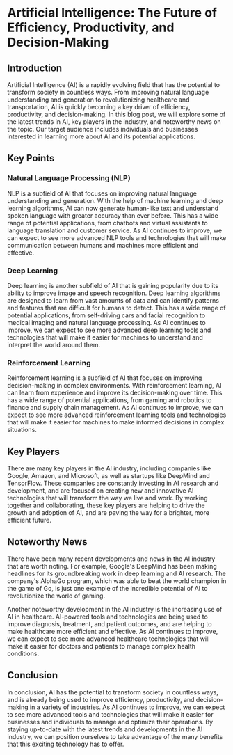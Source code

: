 Artificial Intelligence: The Future of Efficiency, Productivity, and Decision-Making
=============================================================================

Introduction
------------

Artificial Intelligence (AI) is a rapidly evolving field that has the potential to transform society in countless ways. From improving natural language understanding and generation to revolutionizing healthcare and transportation, AI is quickly becoming a key driver of efficiency, productivity, and decision-making. In this blog post, we will explore some of the latest trends in AI, key players in the industry, and noteworthy news on the topic. Our target audience includes individuals and businesses interested in learning more about AI and its potential applications.

Key Points
----------

### Natural Language Processing (NLP)

NLP is a subfield of AI that focuses on improving natural language understanding and generation. With the help of machine learning and deep learning algorithms, AI can now generate human-like text and understand spoken language with greater accuracy than ever before. This has a wide range of potential applications, from chatbots and virtual assistants to language translation and customer service. As AI continues to improve, we can expect to see more advanced NLP tools and technologies that will make communication between humans and machines more efficient and effective.

### Deep Learning

Deep learning is another subfield of AI that is gaining popularity due to its ability to improve image and speech recognition. Deep learning algorithms are designed to learn from vast amounts of data and can identify patterns and features that are difficult for humans to detect. This has a wide range of potential applications, from self-driving cars and facial recognition to medical imaging and natural language processing. As AI continues to improve, we can expect to see more advanced deep learning tools and technologies that will make it easier for machines to understand and interpret the world around them.

### Reinforcement Learning

Reinforcement learning is a subfield of AI that focuses on improving decision-making in complex environments. With reinforcement learning, AI can learn from experience and improve its decision-making over time. This has a wide range of potential applications, from gaming and robotics to finance and supply chain management. As AI continues to improve, we can expect to see more advanced reinforcement learning tools and technologies that will make it easier for machines to make informed decisions in complex situations.

Key Players
------------

There are many key players in the AI industry, including companies like Google, Amazon, and Microsoft, as well as startups like DeepMind and TensorFlow. These companies are constantly investing in AI research and development, and are focused on creating new and innovative AI technologies that will transform the way we live and work. By working together and collaborating, these key players are helping to drive the growth and adoption of AI, and are paving the way for a brighter, more efficient future.

Noteworthy News
--------------

There have been many recent developments and news in the AI industry that are worth noting. For example, Google's DeepMind has been making headlines for its groundbreaking work in deep learning and AI research. The company's AlphaGo program, which was able to beat the world champion in the game of Go, is just one example of the incredible potential of AI to revolutionize the world of gaming.

Another noteworthy development in the AI industry is the increasing use of AI in healthcare. AI-powered tools and technologies are being used to improve diagnosis, treatment, and patient outcomes, and are helping to make healthcare more efficient and effective. As AI continues to improve, we can expect to see more advanced healthcare technologies that will make it easier for doctors and patients to manage complex health conditions.

Conclusion
----------

In conclusion, AI has the potential to transform society in countless ways, and is already being used to improve efficiency, productivity, and decision-making in a variety of industries. As AI continues to improve, we can expect to see more advanced tools and technologies that will make it easier for businesses and individuals to manage and optimize their operations. By staying up-to-date with the latest trends and developments in the AI industry, we can position ourselves to take advantage of the many benefits that this exciting technology has to offer.